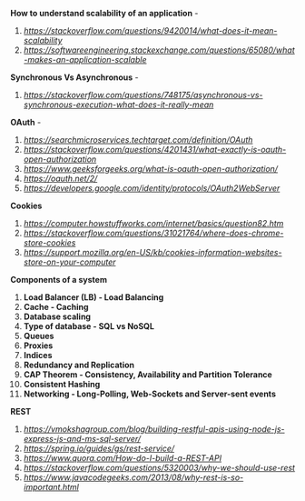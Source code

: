 
**How to understand scalability of an application** - 

  1. *https://stackoverflow.com/questions/9420014/what-does-it-mean-scalability*
  2. *https://softwareengineering.stackexchange.com/questions/65080/what-makes-an-application-scalable*

**Synchronous Vs Asynchronous** - 

  1. *https://stackoverflow.com/questions/748175/asynchronous-vs-synchronous-execution-what-does-it-really-mean*

**OAuth** -

  1. *https://searchmicroservices.techtarget.com/definition/OAuth*
  2. *https://stackoverflow.com/questions/4201431/what-exactly-is-oauth-open-authorization* 
  3. *https://www.geeksforgeeks.org/what-is-oauth-open-authorization/*
  4. *https://oauth.net/2/*
  5. *https://developers.google.com/identity/protocols/OAuth2WebServer*
  
**Cookies**

  1. *https://computer.howstuffworks.com/internet/basics/question82.htm*
  2. *https://stackoverflow.com/questions/31021764/where-does-chrome-store-cookies*
  3. *https://support.mozilla.org/en-US/kb/cookies-information-websites-store-on-your-computer*
  
**Components of a system**

  1. **Load Balancer (LB) - Load Balancing**
  2. **Cache - Caching**
  3. **Database scaling**
  4. **Type of database - SQL vs NoSQL**
  5. **Queues**
  6. **Proxies**
  7. **Indices**
  8. **Redundancy and Replication**
  9. **CAP Theorem - Consistency, Availability and Partition Tolerance**
  10. **Consistent Hashing**
  11. **Networking - Long-Polling, Web-Sockets and Server-sent events**

**REST**
  1. *https://vmokshagroup.com/blog/building-restful-apis-using-node-js-express-js-and-ms-sql-server/*
  2. *https://spring.io/guides/gs/rest-service/*
  3. *https://www.quora.com/How-do-I-build-a-REST-API*
  4. *https://stackoverflow.com/questions/5320003/why-we-should-use-rest*
  5. *https://www.javacodegeeks.com/2013/08/why-rest-is-so-important.html*
